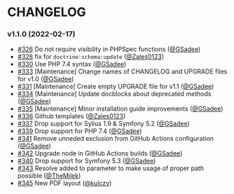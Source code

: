 # CHANGELOG

### v1.1.0 (2022-02-17)

- [#326](https://github.com/Sylius/RefundPlugin/issues/326) Do not require visibility in PHPSpec functions ([@GSadee](https://github.com/GSadee))
- [#328](https://github.com/Sylius/RefundPlugin/issues/328) fix for `doctrine:schema:update` ([@Zales0123](https://github.com/Zales0123))
- [#330](https://github.com/Sylius/RefundPlugin/issues/330) Use PHP 7.4 syntax ([@GSadee](https://github.com/GSadee))
- [#333](https://github.com/Sylius/RefundPlugin/issues/333) [Maintenance] Change names of CHANGELOG and UPGRADE files for v1.0 ([@GSadee](https://github.com/GSadee))
- [#331](https://github.com/Sylius/RefundPlugin/issues/331) [Maintenance] Create empty UPGRADE file for v1.1 ([@GSadee](https://github.com/GSadee))
- [#334](https://github.com/Sylius/RefundPlugin/issues/334) [Maintenance] Update docblocks about deprecated methods ([@GSadee](https://github.com/GSadee))
- [#335](https://github.com/Sylius/RefundPlugin/issues/335) [Maintenance] Minor installation guide improvements ([@GSadee](https://github.com/GSadee))
- [#336](https://github.com/Sylius/RefundPlugin/issues/336) Github templates ([@Zales0123](https://github.com/Zales0123))
- [#337](https://github.com/Sylius/RefundPlugin/issues/337) Drop support for Sylius 1.9 & Symfony 5.2 ([@GSadee](https://github.com/GSadee))
- [#339](https://github.com/Sylius/RefundPlugin/issues/339) Drop support for PHP 7.4 ([@GSadee](https://github.com/GSadee))
- [#341](https://github.com/Sylius/RefundPlugin/issues/341) Remove unneded exclusion from GitHub Actions configuration ([@GSadee](https://github.com/GSadee))
- [#342](https://github.com/Sylius/RefundPlugin/issues/342) Upgrade node in GitHub Actions builds ([@GSadee](https://github.com/GSadee))
- [#340](https://github.com/Sylius/RefundPlugin/issues/340) Drop support for Symfony 5.3 ([@GSadee](https://github.com/GSadee))
- [#343](https://github.com/Sylius/RefundPlugin/issues/343) Resolve added to parameter to make usage of proper path possible ([@TheMilek](https://github.com/TheMilek))
- [#345](https://github.com/Sylius/RefundPlugin/issues/345) New PDF layout ([@kulczy](https://github.com/kulczy))
